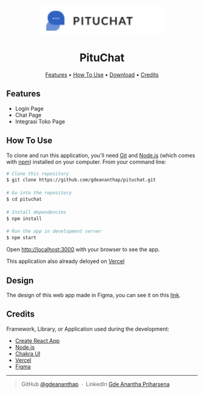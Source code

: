 
<br>
<div align="center">
<img src="public/logoText.png" width="326" height="80">
</div>

<h1 align="center">
  PituChat
  <br>
</h1>

<p align="center">
  <a href="#features">Features</a> •
  <a href="#how-to-use">How To Use</a> •
  <a href="#design">Download</a> •
  <a href="#credits">Credits</a>
</p>

## Features

* Login Page
* Chat Page
* Integrasi Toko Page

## How To Use

To clone and run this application, you'll need [Git](https://git-scm.com) and [Node.js](https://nodejs.org/en/download/) (which comes with [npm](http://npmjs.com)) installed on your computer. From your command line:

```bash
# Clone this repository
$ git clone https://github.com/gdeananthap/pituchat.git

# Go into the repository
$ cd pituchat

# Install dependencies
$ npm install

# Run the app in development server
$ npm start
```

Open [http://localhost:3000](http://localhost:3000) with your browser to see the app.

This application also already deloyed on [Vercel](https://pituchat-app.vercel.app/)

## Design

The design of this web app made in Figma, you can see it on this [link](https://www.figma.com/file/mmewq8jlBZcE5X5fsKWcOm/FE-Mini-Challange-%3A-PituChat?type=design&node-id=601%3A8735&mode=design&t=pvOnflqttVD8ogS4-1).

## Credits

Framework, Library, or Application used during the development:

- [Create React App](https://create-react-app.dev/)
- [Node.js](https://nodejs.org/)
- [Chakra UI](https://chakra-ui.com/)
- [Vercel](https://vercel.com/docs)
- [Figma](https://www.figma.com/developers)

---

> GitHub [@gdeananthap](https://github.com/gdeananthap) &nbsp;&middot;&nbsp;
> LinkedIn [Gde Anantha Priharsena](https://www.linkedin.com/in/gdeananthap/)

